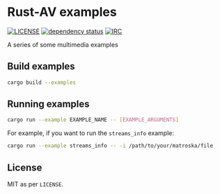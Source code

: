 # Rust-AV examples

[![LICENSE](https://img.shields.io/badge/license-MIT-blue.svg)](LICENSE)
[![dependency status](https://deps.rs/repo/github/rust-av/rust-av/status.svg)](https://deps.rs/repo/github/rust-av/rust-av)
[![IRC](https://img.shields.io/badge/irc-%23rust--av-blue.svg)](http://webchat.freenode.net?channels=%23rust-av&uio=d4)

A series of some multimedia examples

## Build examples

```bash
cargo build --examples
```

## Running examples

```bash
cargo run --example EXAMPLE_NAME -- [EXAMPLE_ARGUMENTS]
```

For example, if you want to run the `streams_info` example:

```bash
cargo run --example streams_info -- -i /path/to/your/matroska/file
```

## License

MIT as per `LICENSE`.

